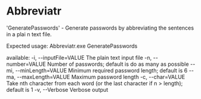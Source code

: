 Abbreviatr
==========

'GeneratePasswords' - Generate passwords by abbreviating the sentences in a plai
n text file.

Expected usage: Abbreviatr.exe GeneratePasswords <options>

<options> available:
  -i, --inputFile=VALUE			The plain text input file
  -n, --number=VALUE			Number of passwords; default is do as many as possible
  --mi, --minLength=VALUE		Minimum required password length; default is 6
  --ma, --maxLength=VALUE		Maximum password length
  -c, --char=VALUE				Take nth character from each word (or the last character if n > length); default is 1
  -v, --Verbose					Verbose output